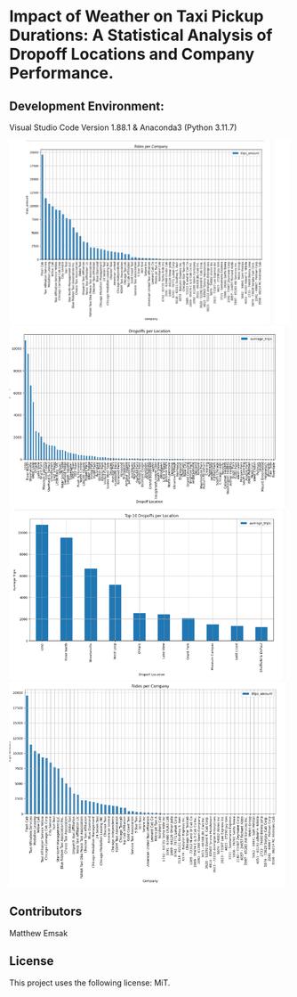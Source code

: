 # Impact of Weather on Taxi Pickup Durations: A Statistical Analysis of Dropoff Locations and Company Performance.

## <strong> Development Environment: </strong> ## 
Visual Studio Code Version 1.88.1 & Anaconda3 (Python 3.11.7)


![]()<img width="723" alt="image" src="https://github.com/matthew813709/Gitimages/blob/3d709cd5c11888ac4602cb38c0056c53f5673023/Screenshot%202024-06-07%20224133.png">
![]()<img width="723" alt="image" src="https://github.com/matthew813709/Gitimages/blob/3d709cd5c11888ac4602cb38c0056c53f5673023/Screenshot%202024-06-07%20224147.png">
![]()<img width="723" alt="image" src="https://github.com/matthew813709/Gitimages/blob/3d709cd5c11888ac4602cb38c0056c53f5673023/Screenshot%202024-06-07%20224201.png">
![]()<img width="723" alt="image" src="https://github.com/matthew813709/Gitimages/blob/3d709cd5c11888ac4602cb38c0056c53f5673023/Screenshot%202024-06-07%20224214.png">

## <strong> Contributors </strong> ##
Matthew Emsak

## <strong> License </strong> ##
This project uses the following license: MiT.

